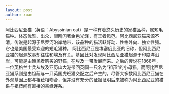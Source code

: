 ```yaml
---
layout: post
author: xuan
---
```

阿比西尼亚猫（英语：Abyssinian cat）是一种有着悠久历史的家猫品种，属短毛猫种。体态优雅、出众，眼睛闪著金色光泽，有王者风范。阿比西尼亚猫来源不清，传说是起源于尼罗河沿岸地带，该品种的猫活跃好动、性格外向、独立性强。它也是美国最受欢迎的短毛猫种。
阿比西尼亚是埃塞俄比亚的旧称，但阿比西尼亚猫的起源故事却往往和埃及有关。基因比对发现阿比西尼亚猫起源于印度洋沿岸，可能是由殖民者购买的野猫，在埃及一带发展而来。之后的传说在1868年，一位英格兰士兵从埃及亚历山大港带回英国一只名为“祖菈”的小母猫。而阿比西尼亚猫系则是由祖菈与一只英国虎班猫交配之后产生的。尽管大多数阿比西尼亚猫在外观基因上都与祖菈相吻合，但并没有充分的证据证明后来被称为阿比西尼亚的猫系与祖菈间有直接的亲缘连系。